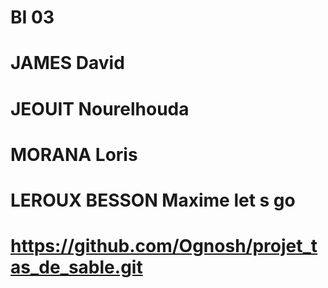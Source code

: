 # BI 03
# JAMES David
# JEOUIT Nourelhouda
# MORANA Loris
# LEROUX BESSON Maxime let s go
# https://github.com/Ognosh/projet_tas_de_sable.git
